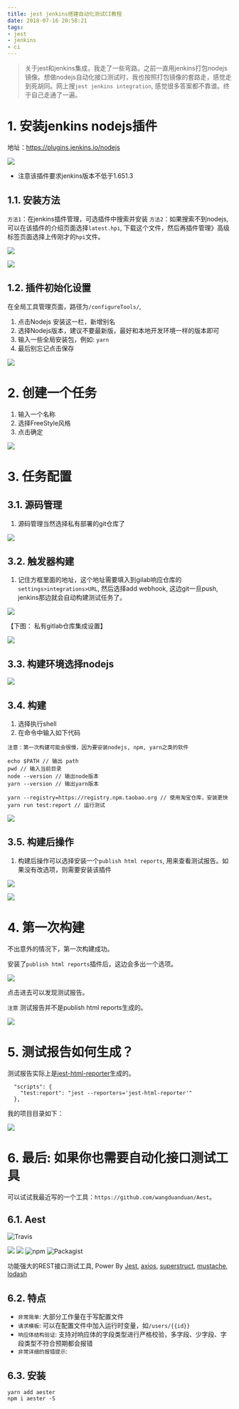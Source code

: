 ```yaml
---
title: jest jenkins搭建自动化测试CI教程
date: 2018-07-16 20:58:21
tags:
- jest
- jenkins
- ci
---
```


> 关于jest和jenkins集成，我走了一些弯路。之前一直用jenkins打包nodejs镜像。想做nodejs自动化接口测试时，我也按照打包镜像的套路走，感觉走到死胡同。网上搜`jest jenkins integration`, 感觉很多答案都不靠谱。终于自己走通了一遍。

# 1. 安装jenkins nodejs插件

地址：https://plugins.jenkins.io/nodejs

![](https://wdd-images.oss-cn-shanghai.aliyuncs.com/20180716210423_ixn1oc_Jietu20180716-210411.jpeg)

- 注意该插件要求jenkins版本不低于1.651.3

## 1.1. 安装方法

`方法1`：在jenkins插件管理，可选插件中搜索并安装
`方法2`：如果搜索不到nodejs, 可以在该插件的介绍页面选择`latest.hpi`, 下载这个文件，然后再插件管理》高级标签页面选择上传刚才的`hpi`文件。



![](https://wdd-images.oss-cn-shanghai.aliyuncs.com/20180716210627_eWn8gN_Screenshot.jpeg)

![](https://wdd-images.oss-cn-shanghai.aliyuncs.com/20180716210915_aCIn6F_Jietu20180716-210903.jpeg)

## 1.2. 插件初始化设置

在全局工具管理页面，路径为`/configureTools/`, 

1. 点击Nodejs 安装这一栏，新增别名
2. 选择Nodejs版本，建议不要最新版，最好和本地开发环境一样的版本即可
3. 输入一些全局安装包，例如: `yarn`
4. 最后别忘记点击保存

![](https://wdd-images.oss-cn-shanghai.aliyuncs.com/20180716211246_fnKu4l_Jietu20180716-211220.jpeg)


# 2. 创建一个任务

1. 输入一个名称
2. 选择FreeStyle风格
3. 点击确定

![](https://wdd-images.oss-cn-shanghai.aliyuncs.com/20180716211615_KonR3t_Jietu20180716-211606.jpeg)

# 3. 任务配置

## 3.1. 源码管理

1. 源码管理当然选择私有部署的git仓库了

![](https://wdd-images.oss-cn-shanghai.aliyuncs.com/20180716212144_CMXTaO_Jietu20180716-212111.jpeg)

## 3.2. 触发器构建

1. 记住方框里面的地址，这个地址需要填入到gilab响应仓库的`settings>integrations>URL`, 然后选择add webhook, 这边git一旦push, jenkins那边就会自动构建测试任务了。

![](https://wdd-images.oss-cn-shanghai.aliyuncs.com/20180716212313_ENwdDS_Jietu20180716-212249.jpeg)

【下图： 私有gitlab仓库集成设置】

![](https://wdd-images.oss-cn-shanghai.aliyuncs.com/20180716212645_nLHRSD_Jietu20180716-212633.jpeg)

## 3.3. 构建环境选择nodejs

![](https://wdd-images.oss-cn-shanghai.aliyuncs.com/20180716212827_0Ifs6f_Jietu20180716-212803.jpeg)

## 3.4. 构建

1. 选择执行shell
2. 在命令中输入如下代码

`注意：第一次构建可能会很慢，因为要安装nodejs, npm, yarn之类的软件`

```
echo $PATH // 输出 path
pwd // 输入当前目录
node --version // 输出node版本
yarn --version // 输出yarn版本

yarn --registry=https://registry.npm.taobao.org // 使用淘宝仓库，安装更快
yarn run test:report // 运行测试
```

![](https://wdd-images.oss-cn-shanghai.aliyuncs.com/20180716212945_ttrGNU_Jietu20180716-212927.jpeg)


## 3.5. 构建后操作

1. 构建后操作可以选择安装一个`publish html reports`, 用来查看测试报告。如果没有改选项，则需要安装该插件

![](https://wdd-images.oss-cn-shanghai.aliyuncs.com/20180716213355_mohuli_Jietu20180716-213303.jpeg)

![](https://wdd-images.oss-cn-shanghai.aliyuncs.com/20180716213502_o3WHlC_Jietu20180716-213454.jpeg)


# 4. 第一次构建

不出意外的情况下，第一次构建成功。

安装了`publish html reports`插件后，这边会多出一个选项。

![](https://wdd-images.oss-cn-shanghai.aliyuncs.com/20180716213819_ccKdHB_Jietu20180716-213807.jpeg)

点击进去可以发现测试报告。

`注意` 测试报告并不是publish html reports生成的。

![](https://wdd-images.oss-cn-shanghai.aliyuncs.com/20180716213937_Ft7YJr_Jietu20180716-213919.jpeg)

# 5. 测试报告如何生成？

测试报告实际上是[jest-html-reporter](https://www.npmjs.com/package/jest-html-reporter)生成的。

```
  "scripts": {
    "test:report": "jest --reporters='jest-html-reporter'"
  },
```

我的项目目录如下：

![](https://wdd-images.oss-cn-shanghai.aliyuncs.com/20180716214502_tvPCcT_Jietu20180716-214433.jpeg)


# 6. 最后: 如果你也需要自动化接口测试工具

可以试试我最近写的一个工具：`https://github.com/wangduanduan/Aest`。

## 6.1. Aest

![Travis](https://img.shields.io/travis/wangduanduan/Aest.svg)

![](https://img.shields.io/badge/code_style-standard-brightgreen.svg) [![](https://img.shields.io/badge/node-%3E%3D8.0.0-brightgreen.svg)]() ![npm](https://img.shields.io/npm/v/aester.svg) ![Packagist](https://img.shields.io/packagist/l/doctrine/orm.svg)




功能强大的REST接口测试工具, Power By [Jest](https://jestjs.io/en/), [axios](https://github.com/axios/axios), [superstruct](https://github.com/ianstormtaylor/superstruct), [mustache](https://github.com/janl/mustache.js), [lodash](https://lodash.com/)

## 6.2. 特点

- `非常简单`: 大部分工作量在于写配置文件
- `请求模板`: 可以在配置文件中加入运行时变量，如`/users/{{id}}`
- `响应体结构验证`: 支持对响应体的字段类型进行严格校验，多字段、少字段、字段类型不符合预期都会报错
- `非常详细的报错提示`: 

## 6.3. 安装

```
yarn add aester
npm i aester -S
```